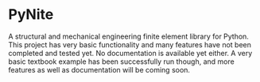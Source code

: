 # PyNite
A structural and mechanical engineering finite element library for Python. This project has very basic functionality and many features have not been completed and tested yet. No documentation is available yet either. A very basic textbook example has been successfully run though, and more features as well as documentation will be coming soon.
